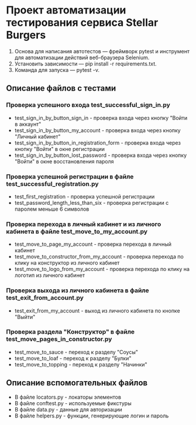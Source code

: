 # Проект автоматизации тестирования сервиса Stellar Burgers

1. Основа для написания автотестов — фреймворк pytest и инструмент для автоматизации действий веб-браузера Selenium.
2. Установить зависимости — pip install -r requirements.txt.
3. Команда для запуска — pytest -v. 

## Описание файлов с тестами
### Проверка успешного входа test_successful_sign_in.py 
* test_sign_in_by_button_sign_in - проверка входа через кнопку "Войти в аккаунт"
* test_sign_in_by_button_my_account - проверка входа через кнопку "Личный кабинет"
* test_sign_in_by_button_in_registration_form - проверка входа через кнопку "Войти" в окне регистрации
* test_sign_in_by_button_lost_password - проверка входа через кнопку "Войти" в окне восстановления пароля

### Проверка успешной регистрации в файле test_successful_registration.py
* test_first_registration - проверка успешной регистрации 
* test_password_length_less_than_six -  проверка регистрации с паролем меньше 6 символов

### Проверка перехода в личный кабинет и из личного кабинета в файле test_move_to_my_account.py
* test_move_to_page_my_account - проверка перехода в личный кабинет
* test_move_to_constructor_from_my_account - проверка перехода по клику на конструктор из личного кабинет
* test_move_to_logo_from_my_account -  проверка перехода по клику на логотип из личного кабинет

### Проверка выхода из личного кабинета в файле test_exit_from_account.py
* test_exit_from_my_account -  выход из личного кабинета по кнопке "Выйти"

### Проверка раздела "Конструктор" в файле test_move_pages_in_constructor.py
* test_move_to_sauce - переход к разделу "Соусы"
* test_move_to_loaf - переход к разделу "Булки"
* test_move_to_topping - переход к разделу "Начинки"

## Описание вспомогательных файлов
* В файле locators.py - локаторы элементов
* В файле conftest.py - используемые фикстуры
* В файле data.py - данные для авторизации
* В файле helpers.py - функции, генерирующие логин и пароль